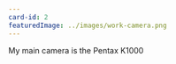 ```yaml
---
card-id: 2
featuredImage: ../images/work-camera.png
---
```


My main camera is the Pentax <span>K1000</span>
